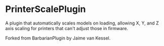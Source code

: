 # PrinterScalePlugin
A plugin that automatically scales models on loading, allowing X, Y, and Z 
axis scaling for printers that can't adjust those in firmware.

Forked from BarbarianPlugin by Jaime van Kessel.
